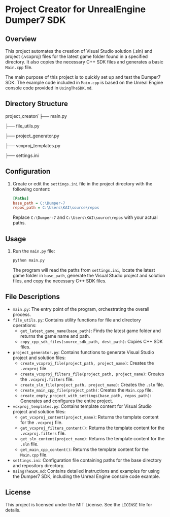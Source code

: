 # Project Creator for UnrealEngine Dumper7 SDK

## Overview

This project automates the creation of Visual Studio solution (.sln) and project (.vcxproj) files for the latest game folder found in a specified directory. It also copies the necessary C++ SDK files and generates a basic `Main.cpp` file.

The main purpose of this project is to quickly set up and test the Dumper7 SDK. The example code included in `Main.cpp` is based on the Unreal Engine console code provided in `UsingTheSDK.md`.

## Directory Structure

project_creator/
├── main.py

├── file_utils.py

├── project_generator.py

├── vcxproj_templates.py

├── settings.ini

## Configuration

1. Create or edit the `settings.ini` file in the project directory with the following content:

    ```ini
    [Paths]
    base_path = C:\Dumper-7
    repos_path = C:\Users\KAI\source\repos
    ```

    Replace `C:\Dumper-7` and `C:\Users\KAI\source\repos` with your actual paths.

## Usage

1. Run the `main.py` file:
    ```bash
    python main.py
    ```

    The program will read the paths from `settings.ini`, locate the latest game folder in `base_path`, generate the Visual Studio project and solution files, and copy the necessary C++ SDK files.

## File Descriptions

- `main.py`: The entry point of the program, orchestrating the overall process.
- `file_utils.py`: Contains utility functions for file and directory operations:
  - `get_latest_game_name(base_path)`: Finds the latest game folder and returns the game name and path.
  - `copy_cpp_sdk_files(source_sdk_path, dest_path)`: Copies C++ SDK files.
- `project_generator.py`: Contains functions to generate Visual Studio project and solution files:
  - `create_vcxproj_file(project_path, project_name)`: Creates the `.vcxproj` file.
  - `create_vcxproj_filters_file(project_path, project_name)`: Creates the `.vcxproj.filters` file.
  - `create_sln_file(project_path, project_name)`: Creates the `.sln` file.
  - `create_main_cpp_file(project_path)`: Creates the `Main.cpp` file.
  - `create_empty_project_with_settings(base_path, repos_path)`: Generates and configures the entire project.
- `vcxproj_templates.py`: Contains template content for Visual Studio project and solution files:
  - `get_vcxproj_content(project_name)`: Returns the template content for the `.vcxproj` file.
  - `get_vcxproj_filters_content()`: Returns the template content for the `.vcxproj.filters` file.
  - `get_sln_content(project_name)`: Returns the template content for the `.sln` file.
  - `get_main_cpp_content()`: Returns the template content for the `Main.cpp` file.
- `settings.ini`: Configuration file containing paths for the base directory and repository directory.
- `UsingTheSDK.md`: Contains detailed instructions and examples for using the Dumper7 SDK, including the Unreal Engine console code example.

## License

This project is licensed under the MIT License. See the `LICENSE` file for details.
